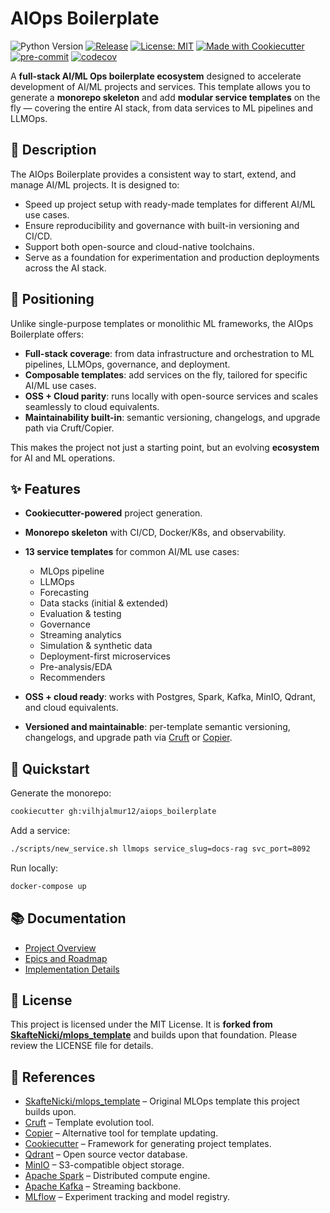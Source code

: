 # AIOps Boilerplate

![Python Version](https://img.shields.io/badge/python-3.12%2B-blue)
[![Release](https://img.shields.io/github/v/release/vilhjalmur12/aiops_boilerplate)](https://github.com/vilhjalmur12/aiops_boilerplate/releases)
[![License: MIT](https://img.shields.io/badge/License-MIT-yellow.svg)](LICENSE)
[![Made with Cookiecutter](https://img.shields.io/badge/cookiecutter-template-blue.svg)](https://cookiecutter.readthedocs.io)
[![pre-commit](https://results.pre-commit.ci/badge/github/vilhjalmur12/aiops_boilerplate/main.svg)](https://results.pre-commit.ci/latest/github/vilhjalmur12/aiops_boilerplate/main)
[![codecov](https://codecov.io/gh/vilhjalmur12/aiops_boilerplate/branch/main/graph/badge.svg)](https://codecov.io/gh/vilhjalmur12/aiops_boilerplate)

A **full-stack AI/ML Ops boilerplate ecosystem** designed to accelerate development of AI/ML projects and services.
This template allows you to generate a **monorepo skeleton** and add **modular service templates** on the fly — covering the entire AI stack, from data services to ML pipelines and LLMOps.

## 📖 Description

The AIOps Boilerplate provides a consistent way to start, extend, and manage AI/ML projects.
It is designed to:

* Speed up project setup with ready-made templates for different AI/ML use cases.
* Ensure reproducibility and governance with built-in versioning and CI/CD.
* Support both open-source and cloud-native toolchains.
* Serve as a foundation for experimentation and production deployments across the AI stack.

## 🧭 Positioning

Unlike single-purpose templates or monolithic ML frameworks, the AIOps Boilerplate offers:

* **Full-stack coverage**: from data infrastructure and orchestration to ML pipelines, LLMOps, governance, and deployment.
* **Composable templates**: add services on the fly, tailored for specific AI/ML use cases.
* **OSS + Cloud parity**: runs locally with open-source services and scales seamlessly to cloud equivalents.
* **Maintainability built-in**: semantic versioning, changelogs, and upgrade path via Cruft/Copier.

This makes the project not just a starting point, but an evolving **ecosystem** for AI and ML operations.

## ✨ Features

* **Cookiecutter-powered** project generation.
* **Monorepo skeleton** with CI/CD, Docker/K8s, and observability.
* **13 service templates** for common AI/ML use cases:

  * MLOps pipeline
  * LLMOps
  * Forecasting
  * Data stacks (initial & extended)
  * Evaluation & testing
  * Governance
  * Streaming analytics
  * Simulation & synthetic data
  * Deployment-first microservices
  * Pre-analysis/EDA
  * Recommenders
* **OSS + cloud ready**: works with Postgres, Spark, Kafka, MinIO, Qdrant, and cloud equivalents.
* **Versioned and maintainable**: per-template semantic versioning, changelogs, and upgrade path via [Cruft](https://cruft.github.io/cruft/) or [Copier](https://copier.readthedocs.io).

## 🚀 Quickstart

Generate the monorepo:

```bash
cookiecutter gh:vilhjalmur12/aiops_boilerplate
```

Add a service:

```bash
./scripts/new_service.sh llmops service_slug=docs-rag svc_port=8092
```

Run locally:

```bash
docker-compose up
```

## 📚 Documentation

* [Project Overview](./docs/project_overview.md)
* [Epics and Roadmap](./docs/epics/)
* [Implementation Details](./docs/implementation/)

## 📜 License

This project is licensed under the MIT License.
It is **forked from [SkafteNicki/mlops_template](https://github.com/SkafteNicki/mlops_template)** and builds upon that foundation.
Please review the LICENSE file for details.

## 🔗 References

* [SkafteNicki/mlops_template](https://github.com/SkafteNicki/mlops_template) – Original MLOps template this project builds upon.
* [Cruft](https://cruft.github.io/cruft/) – Template evolution tool.
* [Copier](https://copier.readthedocs.io) – Alternative tool for template updating.
* [Cookiecutter](https://cookiecutter.readthedocs.io/) – Framework for generating project templates.
* [Qdrant](https://qdrant.tech/) – Open source vector database.
* [MinIO](https://min.io/) – S3-compatible object storage.
* [Apache Spark](https://spark.apache.org/) – Distributed compute engine.
* [Apache Kafka](https://kafka.apache.org/) – Streaming backbone.
* [MLflow](https://mlflow.org/) – Experiment tracking and model registry.

